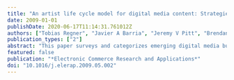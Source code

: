 ```yaml
---
title: "An artist life cycle model for digital media content: Strategies for the Light Web and the Dark Web"
date: 2009-01-01
publishDate: 2020-06-17T11:14:31.761012Z
authors: ["Tobias Regner", "Javier A Barria", "Jeremy V Pitt", "Brendan Neville"]
publication_types: ["2"]
abstract: "This paper surveys and categorizes emerging digital media business models. We apply the customer activity cycle of Vandermerwe (2000) to the consumption of digital media, taking three phases into account: pre-consumption, consumption and post-consumption. Our analysis of the business models focuses on their social costs and benefits. We derive the parameters as follows: convenience of use, exposure, ease of compliance and administration. We distinguish two polar environments for digital media: the Dark Web with content created by the masses, and the Light Web with content created by big media. We develop an artist life cycle model in which different business models appear to be optimal at different stages of an artist’s career. Voluntary payment-based models seem to be ideal for newcomers in the Dark Web, while digital rights management-based and complementary product and service-based models are the likely choice of established artists in the Light Web. Established artists might change their approach again, using voluntary payment-based or complementary product and service-based models when they retire."
featured: false
publication: "*Electronic Commerce Research and Applications*"
doi: "10.1016/j.elerap.2009.05.002"
---
```


